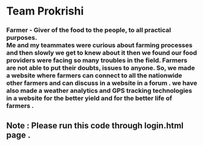 # Team Prokrishi
<h3>Farmer - Giver of the food to the people, to all practical purposes.<br>
 Me and my teammates were curious about farming processes and then slowly we get to knew about it then we found our food providers were facing so many troubles in the field. Farmers are not able to put their doubts, issues to anyone. So, we made a website where farmers can connect to all the nationwide other farmers and can discuss in a website in a forum . we have also made a weather analytics and GPS tracking technologies in a website for the better yield and for the better life of farmers .</h3>
<h2>Note : Please run this code through login.html page .</h2>
